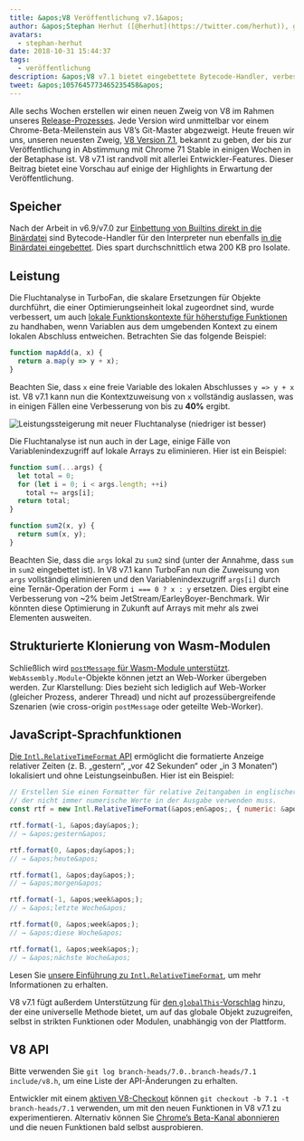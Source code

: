 ```yaml
---
title: &apos;V8 Veröffentlichung v7.1&apos;
author: &apos;Stephan Herhut ([@herhut](https://twitter.com/herhut)), geklonter Kloner von Klonen&apos;
avatars:
  - stephan-herhut
date: 2018-10-31 15:44:37
tags:
  - veröffentlichung
description: &apos;V8 v7.1 bietet eingebettete Bytecode-Handler, verbesserte TurboFan-Fluchtanalyse, postMessage(wasmModule), Intl.RelativeTimeFormat und globalThis!&apos;
tweet: &apos;1057645773465235458&apos;
---
```

Alle sechs Wochen erstellen wir einen neuen Zweig von V8 im Rahmen unseres [Release-Prozesses](/docs/release-process). Jede Version wird unmittelbar vor einem Chrome-Beta-Meilenstein aus V8’s Git-Master abgezweigt. Heute freuen wir uns, unseren neuesten Zweig, [V8 Version 7.1](https://chromium.googlesource.com/v8/v8.git/+log/branch-heads/7.1), bekannt zu geben, der bis zur Veröffentlichung in Abstimmung mit Chrome 71 Stable in einigen Wochen in der Betaphase ist. V8 v7.1 ist randvoll mit allerlei Entwickler-Features. Dieser Beitrag bietet eine Vorschau auf einige der Highlights in Erwartung der Veröffentlichung.

<!--truncate-->
## Speicher

Nach der Arbeit in v6.9/v7.0 zur [Einbettung von Builtins direkt in die Binärdatei](/blog/embedded-builtins) sind Bytecode-Handler für den Interpreter nun ebenfalls [in die Binärdatei eingebettet](https://bugs.chromium.org/p/v8/issues/detail?id=8068). Dies spart durchschnittlich etwa 200 KB pro Isolate.

## Leistung

Die Fluchtanalyse in TurboFan, die skalare Ersetzungen für Objekte durchführt, die einer Optimierungseinheit lokal zugeordnet sind, wurde verbessert, um auch [lokale Funktionskontexte für höherstufige Funktionen](https://bit.ly/v8-turbofan-context-sensitive-js-operators) zu handhaben, wenn Variablen aus dem umgebenden Kontext zu einem lokalen Abschluss entweichen. Betrachten Sie das folgende Beispiel:

```js
function mapAdd(a, x) {
  return a.map(y => y + x);
}
```

Beachten Sie, dass `x` eine freie Variable des lokalen Abschlusses `y => y + x` ist. V8 v7.1 kann nun die Kontextzuweisung von `x` vollständig auslassen, was in einigen Fällen eine Verbesserung von bis zu **40%** ergibt.

![Leistungssteigerung mit neuer Fluchtanalyse (niedriger ist besser)](/_img/v8-release-71/improved-escape-analysis.svg)

Die Fluchtanalyse ist nun auch in der Lage, einige Fälle von Variablenindexzugriff auf lokale Arrays zu eliminieren. Hier ist ein Beispiel:

```js
function sum(...args) {
  let total = 0;
  for (let i = 0; i < args.length; ++i)
    total += args[i];
  return total;
}

function sum2(x, y) {
  return sum(x, y);
}
```

Beachten Sie, dass die `args` lokal zu `sum2` sind (unter der Annahme, dass `sum` in `sum2` eingebettet ist). In V8 v7.1 kann TurboFan nun die Zuweisung von `args` vollständig eliminieren und den Variablenindexzugriff `args[i]` durch eine Ternär-Operation der Form `i === 0 ? x : y` ersetzen. Dies ergibt eine Verbesserung von ~2% beim JetStream/EarleyBoyer-Benchmark. Wir könnten diese Optimierung in Zukunft auf Arrays mit mehr als zwei Elementen ausweiten.

## Strukturierte Klonierung von Wasm-Modulen

Schließlich wird [`postMessage` für Wasm-Module unterstützt](https://github.com/WebAssembly/design/pull/1074). `WebAssembly.Module`-Objekte können jetzt an Web-Worker übergeben werden. Zur Klarstellung: Dies bezieht sich lediglich auf Web-Worker (gleicher Prozess, anderer Thread) und nicht auf prozessübergreifende Szenarien (wie cross-origin `postMessage` oder geteilte Web-Worker).

## JavaScript-Sprachfunktionen

[Die `Intl.RelativeTimeFormat` API](/features/intl-relativetimeformat) ermöglicht die formatierte Anzeige relativer Zeiten (z. B. „gestern“, „vor 42 Sekunden“ oder „in 3 Monaten“) lokalisiert und ohne Leistungseinbußen. Hier ist ein Beispiel:

```js
// Erstellen Sie einen Formatter für relative Zeitangaben in englischer Sprache,
// der nicht immer numerische Werte in der Ausgabe verwenden muss.
const rtf = new Intl.RelativeTimeFormat(&apos;en&apos;, { numeric: &apos;auto&apos; });

rtf.format(-1, &apos;day&apos;);
// → &apos;gestern&apos;

rtf.format(0, &apos;day&apos;);
// → &apos;heute&apos;

rtf.format(1, &apos;day&apos;);
// → &apos;morgen&apos;

rtf.format(-1, &apos;week&apos;);
// → &apos;letzte Woche&apos;

rtf.format(0, &apos;week&apos;);
// → &apos;diese Woche&apos;

rtf.format(1, &apos;week&apos;);
// → &apos;nächste Woche&apos;
```

Lesen Sie [unsere Einführung zu `Intl.RelativeTimeFormat`](/features/intl-relativetimeformat), um mehr Informationen zu erhalten.

V8 v7.1 fügt außerdem Unterstützung für [den `globalThis`-Vorschlag](/features/globalthis) hinzu, der eine universelle Methode bietet, um auf das globale Objekt zuzugreifen, selbst in strikten Funktionen oder Modulen, unabhängig von der Plattform.

## V8 API

Bitte verwenden Sie `git log branch-heads/7.0..branch-heads/7.1 include/v8.h`, um eine Liste der API-Änderungen zu erhalten.

Entwickler mit einem [aktiven V8-Checkout](/docs/source-code#using-git) können `git checkout -b 7.1 -t branch-heads/7.1` verwenden, um mit den neuen Funktionen in V8 v7.1 zu experimentieren. Alternativ können Sie [Chrome’s Beta-Kanal abonnieren](https://www.google.com/chrome/browser/beta.html) und die neuen Funktionen bald selbst ausprobieren.
